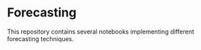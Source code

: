 # Forecasting

This repository contains several notebooks implementing different forecasting techniques.
